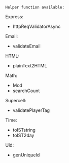 `Helper function available:`

Express:

- httpReqValidatorAsync

Email:

- validateEmail

HTML:

- plainText2HTML

Math:

- Mod
- searchCount

Supercell:

- validatePlayerTag

Time:

- toISTstring
- toIST2day

Uid:

- genUniqueId
